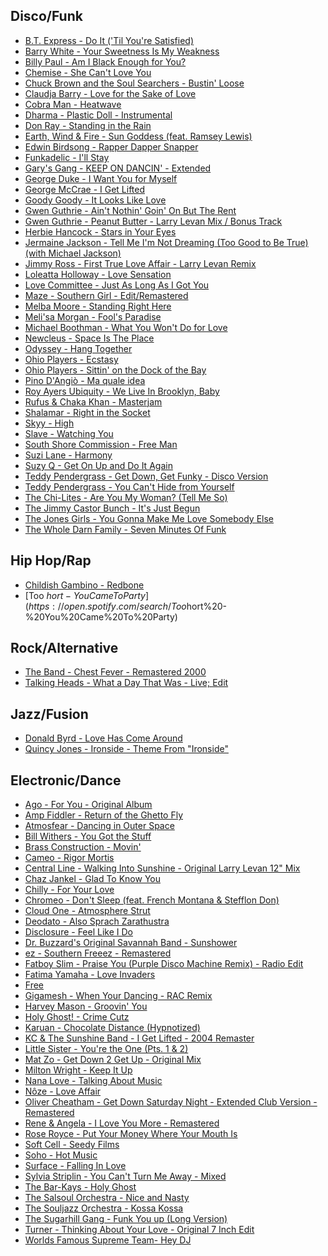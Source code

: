 
## Disco/Funk

- [B.T. Express - Do It ('Til You're Satisfied)](https://open.spotify.com/search/B.T.%20Express%20-%20Do%20It%20('Til%20You're%20Satisfied))
- [Barry White - Your Sweetness Is My Weakness](https://open.spotify.com/search/Barry%20White%20-%20Your%20Sweetness%20Is%20My%20Weakness)
- [Billy Paul - Am I Black Enough for You?](https://open.spotify.com/search/Billy%20Paul%20-%20Am%20I%20Black%20Enough%20for%20You?)
- [Chemise - She Can't Love You](https://open.spotify.com/search/Chemise%20-%20She%20Can't%20Love%20You)
- [Chuck Brown and the Soul Searchers - Bustin' Loose](https://open.spotify.com/search/Chuck%20Brown%20and%20the%20Soul%20Searchers%20-%20Bustin'%20Loose)
- [Claudja Barry - Love for the Sake of Love](https://open.spotify.com/search/Claudja%20Barry%20-%20Love%20for%20the%20Sake%20of%20Love)
- [Cobra Man - Heatwave](https://open.spotify.com/search/Cobra%20Man%20-%20Heatwave)
- [Dharma - Plastic Doll - Instrumental](https://open.spotify.com/search/Dharma%20-%20Plastic%20Doll%20-%20Instrumental)
- [Don Ray - Standing in the Rain](https://open.spotify.com/search/Don%20Ray%20-%20Standing%20in%20the%20Rain)
- [Earth, Wind & Fire - Sun Goddess (feat. Ramsey Lewis)](https://open.spotify.com/search/Earth,%20Wind%20&%20Fire%20-%20Sun%20Goddess%20(feat.%20Ramsey%20Lewis))
- [Edwin Birdsong - Rapper Dapper Snapper](https://open.spotify.com/search/Edwin%20Birdsong%20-%20Rapper%20Dapper%20Snapper)
- [Funkadelic - I'll Stay](https://open.spotify.com/search/Funkadelic%20-%20I'll%20Stay)
- [Gary's Gang - KEEP ON DANCIN' - Extended](https://open.spotify.com/search/Gary's%20Gang%20-%20KEEP%20ON%20DANCIN'%20-%20Extended)
- [George Duke - I Want You for Myself](https://open.spotify.com/search/George%20Duke%20-%20I%20Want%20You%20for%20Myself)
- [George McCrae - I Get Lifted](https://open.spotify.com/search/George%20McCrae%20-%20I%20Get%20Lifted)
- [Goody Goody - It Looks Like Love](https://open.spotify.com/search/Goody%20Goody%20-%20It%20Looks%20Like%20Love)
- [Gwen Guthrie - Ain't Nothin' Goin' On But The Rent](https://open.spotify.com/search/Gwen%20Guthrie%20-%20Ain't%20Nothin'%20Goin'%20On%20But%20The%20Rent)
- [Gwen Guthrie - Peanut Butter - Larry Levan Mix / Bonus Track](https://open.spotify.com/search/Gwen%20Guthrie%20-%20Peanut%20Butter%20-%20Larry%20Levan%20Mix%20/%20Bonus%20Track)
- [Herbie Hancock - Stars in Your Eyes](https://open.spotify.com/search/Herbie%20Hancock%20-%20Stars%20in%20Your%20Eyes)
- [Jermaine Jackson - Tell Me I'm Not Dreaming (Too Good to Be True) (with Michael Jackson)](https://open.spotify.com/search/Jermaine%20Jackson%20-%20Tell%20Me%20I'm%20Not%20Dreaming%20(Too%20Good%20to%20Be%20True)%20(with%20Michael%20Jackson))
- [Jimmy Ross - First True Love Affair - Larry Levan Remix](https://open.spotify.com/search/Jimmy%20Ross%20-%20First%20True%20Love%20Affair%20-%20Larry%20Levan%20Remix)
- [Loleatta Holloway - Love Sensation](https://open.spotify.com/search/Loleatta%20Holloway%20-%20Love%20Sensation)
- [Love Committee - Just As Long As I Got You](https://open.spotify.com/search/Love%20Committee%20-%20Just%20As%20Long%20As%20I%20Got%20You)
- [Maze - Southern Girl - Edit/Remastered](https://open.spotify.com/search/Maze%20-%20Southern%20Girl%20-%20Edit/Remastered)
- [Melba Moore - Standing Right Here](https://open.spotify.com/search/Melba%20Moore%20-%20Standing%20Right%20Here)
- [Meli'sa Morgan - Fool's Paradise](https://open.spotify.com/search/Meli'sa%20Morgan%20-%20Fool's%20Paradise)
- [Michael Boothman - What You Won't Do for Love](https://open.spotify.com/search/Michael%20Boothman%20-%20What%20You%20Won't%20Do%20for%20Love)
- [Newcleus - Space Is The Place](https://open.spotify.com/search/Newcleus%20-%20Space%20Is%20The%20Place)
- [Odyssey - Hang Together](https://open.spotify.com/search/Odyssey%20-%20Hang%20Together)
- [Ohio Players - Ecstasy](https://open.spotify.com/search/Ohio%20Players%20-%20Ecstasy)
- [Ohio Players - Sittin' on the Dock of the Bay](https://open.spotify.com/search/Ohio%20Players%20-%20Sittin'%20on%20the%20Dock%20of%20the%20Bay)
- [Pino D'Angiò - Ma quale idea](https://open.spotify.com/search/Pino%20D'Angiò%20-%20Ma%20quale%20idea)
- [Roy Ayers Ubiquity - We Live In Brooklyn, Baby](https://open.spotify.com/search/Roy%20Ayers%20Ubiquity%20-%20We%20Live%20In%20Brooklyn,%20Baby)
- [Rufus & Chaka Khan - Masterjam](https://open.spotify.com/search/Rufus%20&%20Chaka%20Khan%20-%20Masterjam)
- [Shalamar - Right in the Socket](https://open.spotify.com/search/Shalamar%20-%20Right%20in%20the%20Socket)
- [Skyy - High](https://open.spotify.com/search/Skyy%20-%20High)
- [Slave - Watching You](https://open.spotify.com/search/Slave%20-%20Watching%20You)
- [South Shore Commission - Free Man](https://open.spotify.com/search/South%20Shore%20Commission%20-%20Free%20Man)
- [Suzi Lane - Harmony](https://open.spotify.com/search/Suzi%20Lane%20-%20Harmony)
- [Suzy Q - Get On Up and Do It Again](https://open.spotify.com/search/Suzy%20Q%20-%20Get%20On%20Up%20and%20Do%20It%20Again)
- [Teddy Pendergrass - Get Down, Get Funky - Disco Version](https://open.spotify.com/search/Teddy%20Pendergrass%20-%20Get%20Down,%20Get%20Funky%20-%20Disco%20Version)
- [Teddy Pendergrass - You Can't Hide from Yourself](https://open.spotify.com/search/Teddy%20Pendergrass%20-%20You%20Can't%20Hide%20from%20Yourself)
- [The Chi-Lites - Are You My Woman? (Tell Me So)](https://open.spotify.com/search/The%20Chi-Lites%20-%20Are%20You%20My%20Woman?%20(Tell%20Me%20So))
- [The Jimmy Castor Bunch - It's Just Begun](https://open.spotify.com/search/The%20Jimmy%20Castor%20Bunch%20-%20It's%20Just%20Begun)
- [The Jones Girls - You Gonna Make Me Love Somebody Else](https://open.spotify.com/search/The%20Jones%20Girls%20-%20You%20Gonna%20Make%20Me%20Love%20Somebody%20Else)
- [The Whole Darn Family - Seven Minutes Of Funk](https://open.spotify.com/search/The%20Whole%20Darn%20Family%20-%20Seven%20Minutes%20Of%20Funk)

## Hip Hop/Rap

- [Childish Gambino - Redbone](https://open.spotify.com/search/Childish%20Gambino%20-%20Redbone)
- [Too $hort - You Came To Party](https://open.spotify.com/search/Too%20$hort%20-%20You%20Came%20To%20Party)

## Rock/Alternative

- [The Band - Chest Fever - Remastered 2000](https://open.spotify.com/search/The%20Band%20-%20Chest%20Fever%20-%20Remastered%202000)
- [Talking Heads - What a Day That Was - Live; Edit](https://open.spotify.com/search/Talking%20Heads%20-%20What%20a%20Day%20That%20Was%20-%20Live;%20Edit)

## Jazz/Fusion

- [Donald Byrd - Love Has Come Around](https://open.spotify.com/search/Donald%20Byrd%20-%20Love%20Has%20Come%20Around)
- [Quincy Jones - Ironside - Theme From "Ironside"](https://open.spotify.com/search/Quincy%20Jones%20-%20Ironside%20-%20Theme%20From%20%22Ironside%22)

## Electronic/Dance

- [Ago - For You - Original Album](https://open.spotify.com/search/Ago%20-%20For%20You%20-%20Original%20Album)
- [Amp Fiddler - Return of the Ghetto Fly](https://open.spotify.com/search/Amp%20Fiddler%20-%20Return%20of%20the%20Ghetto%20Fly)
- [Atmosfear - Dancing in Outer Space](https://open.spotify.com/search/Atmosfear%20-%20Dancing%20in%20Outer%20Space)
- [Bill Withers - You Got the Stuff](https://open.spotify.com/search/Bill%20Withers%20-%20You%20Got%20the%20Stuff)
- [Brass Construction - Movin'](https://open.spotify.com/search/Brass%20Construction%20-%20Movin')
- [Cameo - Rigor Mortis](https://open.spotify.com/search/Cameo%20-%20Rigor%20Mortis)
- [Central Line - Walking Into Sunshine - Original Larry Levan 12" Mix](https://open.spotify.com/search/Central%20Line%20-%20Walking%20Into%20Sunshine%20-%20Original%20Larry%20Levan%2012%22%20Mix)
- [Chaz Jankel - Glad To Know You](https://open.spotify.com/search/Chaz%20Jankel%20-%20Glad%20To%20Know%20You)
- [Chilly - For Your Love](https://open.spotify.com/search/Chilly%20-%20For%20Your%20Love)
- [Chromeo - Don't Sleep (feat. French Montana & Stefflon Don)](https://open.spotify.com/search/Chromeo%20-%20Don't%20Sleep%20(feat.%20French%20Montana%20&%20Stefflon%20Don))
- [Cloud One - Atmosphere Strut](https://open.spotify.com/search/Cloud%20One%20-%20Atmosphere%20Strut)
- [Deodato - Also Sprach Zarathustra](https://open.spotify.com/search/Deodato%20-%20Also%20Sprach%20Zarathustra)
- [Disclosure - Feel Like I Do](https://open.spotify.com/search/Disclosure%20-%20Feel%20Like%20I%20Do)
- [Dr. Buzzard's Original Savannah Band - Sunshower](https://open.spotify.com/search/Dr.%20Buzzard's%20Original%20Savannah%20Band%20-%20Sunshower)
- [ez - Southern Freeez - Remastered](https://open.spotify.com/search/ez%20-%20Southern%20Freeez%20-%20Remastered)
- [Fatboy Slim - Praise You (Purple Disco Machine Remix) - Radio Edit](https://open.spotify.com/search/Fatboy%20Slim%20-%20Praise%20You%20(Purple%20Disco%20Machine%20Remix)%20-%20Radio%20Edit)
- [Fatima Yamaha - Love Invaders](https://open.spotify.com/search/Fatima%20Yamaha%20-%20Love%20Invaders)
- [Free](https://open.spotify.com/search/Free)
- [Gigamesh - When Your Dancing - RAC Remix](https://open.spotify.com/search/Gigamesh%20-%20When%20Your%20Dancing%20-%20RAC%20Remix)
- [Harvey Mason - Groovin' You](https://open.spotify.com/search/Harvey%20Mason%20-%20Groovin'%20You)
- [Holy Ghost! - Crime Cutz](https://open.spotify.com/search/Holy%20Ghost!%20-%20Crime%20Cutz)
- [Karuan - Chocolate Distance (Hypnotized)](https://open.spotify.com/search/Karuan%20-%20Chocolate%20Distance%20(Hypnotized))
- [KC & The Sunshine Band - I Get Lifted - 2004 Remaster](https://open.spotify.com/search/KC%20&%20The%20Sunshine%20Band%20-%20I%20Get%20Lifted%20-%202004%20Remaster)
- [Little Sister - You're the One (Pts. 1 & 2)](https://open.spotify.com/search/Little%20Sister%20-%20You're%20the%20One%20(Pts.%201%20&%202))
- [Mat Zo - Get Down 2 Get Up - Original Mix](https://open.spotify.com/search/Mat%20Zo%20-%20Get%20Down%202%20Get%20Up%20-%20Original%20Mix)
- [Milton Wright - Keep It Up](https://open.spotify.com/search/Milton%20Wright%20-%20Keep%20It%20Up)
- [Nana Love - Talking About Music](https://open.spotify.com/search/Nana%20Love%20-%20Talking%20About%20Music)
- [Nôze - Love Affair](https://open.spotify.com/search/Nôze%20-%20Love%20Affair)
- [Oliver Cheatham - Get Down Saturday Night - Extended Club Version - Remastered](https://open.spotify.com/search/Oliver%20Cheatham%20-%20Get%20Down%20Saturday%20Night%20-%20Extended%20Club%20Version%20-%20Remastered)
- [Rene & Angela - I Love You More - Remastered](https://open.spotify.com/search/Rene%20&%20Angela%20-%20I%20Love%20You%20More%20-%20Remastered)
- [Rose Royce - Put Your Money Where Your Mouth Is](https://open.spotify.com/search/Rose%20Royce%20-%20Put%20Your%20Money%20Where%20Your%20Mouth%20Is)
- [Soft Cell - Seedy Films](https://open.spotify.com/search/Soft%20Cell%20-%20Seedy%20Films)
- [Soho - Hot Music](https://open.spotify.com/search/Soho%20-%20Hot%20Music)
- [Surface - Falling In Love](https://open.spotify.com/search/Surface%20-%20Falling%20In%20Love)
- [Sylvia Striplin - You Can't Turn Me Away - Mixed](https://open.spotify.com/search/Sylvia%20Striplin%20-%20You%20Can't%20Turn%20Me%20Away%20-%20Mixed)
- [The Bar-Kays - Holy Ghost](https://open.spotify.com/search/The%20Bar-Kays%20-%20Holy%20Ghost)
- [The Salsoul Orchestra - Nice and Nasty](https://open.spotify.com/search/The%20Salsoul%20Orchestra%20-%20Nice%20and%20Nasty)
- [The Souljazz Orchestra - Kossa Kossa](https://open.spotify.com/search/The%20Souljazz%20Orchestra%20-%20Kossa%20Kossa)
- [The Sugarhill Gang - Funk You up (Long Version)](https://open.spotify.com/search/The%20Sugarhill%20Gang%20-%20Funk%20You%20up%20(Long%20Version))
- [Turner - Thinking About Your Love - Original 7 Inch Edit](https://open.spotify.com/search/Turner%20-%20Thinking%20About%20Your%20Love%20-%20Original%207%20Inch%20Edit)
- [Worlds Famous Supreme Team- Hey DJ](https://open.spotify.com/search/Worlds%20Famous%20Supreme%20Team%20-%20Hey%20DJ)

